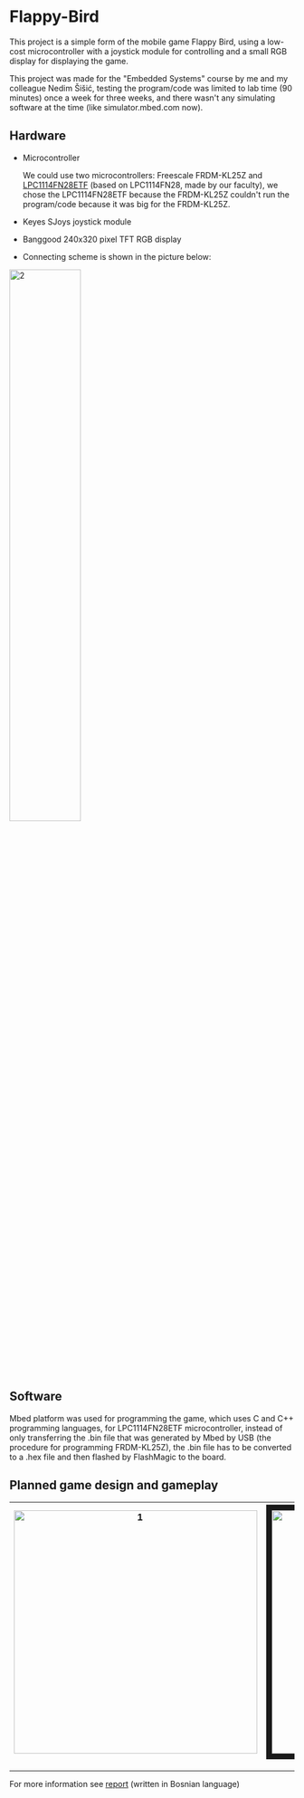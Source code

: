 # Flappy-Bird

This project is a simple form of the mobile game Flappy Bird, 
using a low-cost microcontroller with a joystick module for controlling and a small RGB display for displaying the game.

This project was made for the "Embedded Systems" course by me and my colleague Nedim Šišić, 
testing the program/code was limited to lab time (90 minutes) once a week for three weeks, 
and there wasn't any simulating software at the time (like simulator.mbed.com now).

## Hardware
- Microcontroller

  We could use two microcontrollers: Freescale FRDM-KL25Z and 
[LPC1114FN28ETF](https://c2.etf.unsa.ba/pluginfile.php/40301/mod_resource/content/0/PinmapLPC1114ETFveliki.png) (based on LPC1114FN28, made by our faculty), 
we chose the LPC1114FN28ETF because the FRDM-KL25Z couldn't run the program/code because it was big for the FRDM-KL25Z.

- Keyes SJoys joystick module
- Banggood 240x320 pixel TFT RGB display
- Connecting scheme is shown in the picture below:

<img width="50%" alt="2" src="https://user-images.githubusercontent.com/95139567/147978765-48859367-55cf-4b4b-9613-d5b8c4abfbfb.png">

## Software
Mbed platform was used for programming the game, which uses C and C++ programming languages, for LPC1114FN28ETF microcontroller, 
instead of only transferring the .bin file that was generated by Mbed by USB (the procedure for programming FRDM-KL25Z), 
the .bin file has to be converted to a .hex file and then flashed by FlashMagic to the board.
##
## Planned game design and gameplay

|<img width="430" alt="1" src="https://user-images.githubusercontent.com/95139567/147982347-5a8379e1-8726-46b8-ab19-4a51e0ecd4b8.png">|<a href="http://www.youtube.com/watch?feature=player_embedded&v=eEMZ5nYG5Nk" target="_blank"><img src="http://img.youtube.com/vi/eEMZ5nYG5Nk/0.jpg" alt="Flappy Bird Mbed" width="430" border="10" /></a>|
|-|-|

---

For more information see [report](https://docs.google.com/viewer?url=https://github.com/Yaly0/Flappy-Bird/files/7804162/Izvjestaj.pdf) (written in Bosnian language)

